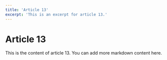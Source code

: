 ```yaml
---
title: 'Article 13'
excerpt: 'This is an excerpt for article 13.'
---
```


# Article 13

This is the content of article 13. You can add more markdown content here.
